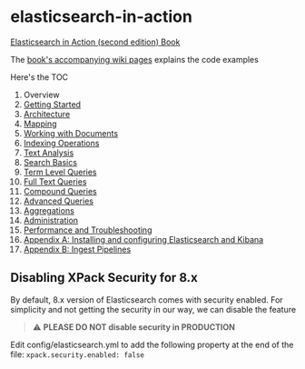 # elasticsearch-in-action
[Elasticsearch in Action (second edition) Book](https://www.manning.com/books/elasticsearch-in-action-second-edition?utm_source=mkonda&utm_medium=affiliate&utm_campaign=book_konda_elasticsearch_7_23_21&a_aid=mkonda&a_bid=edbc50d4)

The [book's accompanying wiki pages](https://github.com/madhusudhankonda/elasticsearch-in-action/wiki) explains the code examples 

Here's the TOC

1. Overview
2. [Getting Started](https://github.com/madhusudhankonda/elasticsearch-in-action/blob/babeea237dcc77f1d74f734e750347420e64ddc3/kibana_scripts/ch02_getting_started.txt)
3. [Architecture](https://github.com/madhusudhankonda/elasticsearch-in-action/wiki/Ch-3:-Architecture)
4. [Mapping](https://github.com/madhusudhankonda/elasticsearch-in-action/blob/561c45d7991e8a1766a98ba1a58b0f0d836fc1fd/kibana_scripts/ch04_mapping.txt)
5. [Working with Documents](https://github.com/madhusudhankonda/elasticsearch-in-action/blob/561c45d7991e8a1766a98ba1a58b0f0d836fc1fd/kibana_scripts/ch05_working_with_documents.txt)
6. [Indexing Operations](https://github.com/madhusudhankonda/elasticsearch-in-action/blob/561c45d7991e8a1766a98ba1a58b0f0d836fc1fd/kibana_scripts/ch06_indexing_operations.txt)
7. [Text Analysis](https://github.com/madhusudhankonda/elasticsearch-in-action/blob/561c45d7991e8a1766a98ba1a58b0f0d836fc1fd/kibana_scripts/ch07_text_analysis.txt)
8. [Search Basics](https://github.com/madhusudhankonda/elasticsearch-in-action/blob/561c45d7991e8a1766a98ba1a58b0f0d836fc1fd/kibana_scripts/ch08_search_basics.txt)
9. [Term Level Queries](https://github.com/madhusudhankonda/elasticsearch-in-action/blob/561c45d7991e8a1766a98ba1a58b0f0d836fc1fd/kibana_scripts/ch09_term_level_queries.txt)
10. [Full Text Queries](https://github.com/madhusudhankonda/elasticsearch-in-action/blob/561c45d7991e8a1766a98ba1a58b0f0d836fc1fd/kibana_scripts/ch10_full_text_queries.txt)
11. [Compound Queries](https://github.com/madhusudhankonda/elasticsearch-in-action/blob/561c45d7991e8a1766a98ba1a58b0f0d836fc1fd/kibana_scripts/ch11_compound_queries.txt)
12. [Advanced Queries](https://github.com/madhusudhankonda/elasticsearch-in-action/blob/561c45d7991e8a1766a98ba1a58b0f0d836fc1fd/kibana_scripts/ch12_advanced_queries.txt)
13. [Aggregations](https://github.com/madhusudhankonda/elasticsearch-in-action/blob/561c45d7991e8a1766a98ba1a58b0f0d836fc1fd/kibana_scripts/ch13_aggregations.txt)
14. [Administration](https://github.com/madhusudhankonda/elasticsearch-in-action/blob/561c45d7991e8a1766a98ba1a58b0f0d836fc1fd/kibana_scripts/ch14_administration.txt)
15. [Performance and Troubleshooting](https://github.com/madhusudhankonda/elasticsearch-in-action/blob/561c45d7991e8a1766a98ba1a58b0f0d836fc1fd/kibana_scripts/ch_15_performance_and_trouble_shooting.txt)
16. [Appendix A: Installing and configuring Elasticsearch and Kibana](https://github.com/madhusudhankonda/elasticsearch-in-action/wiki/Appendix-A:-Installation)
17. [Appendix B: Ingest Pipelines](https://github.com/madhusudhankonda/elasticsearch-in-action/blob/561c45d7991e8a1766a98ba1a58b0f0d836fc1fd/kibana_scripts/appendix_ingest_pipelines.txt)

## Disabling XPack Security for 8.x
By default, 8.x version of Elasticsearch comes with security enabled. For simplicity and not getting the security in our way, we can disable the feature

> :warning: **PLEASE DO NOT disable security in PRODUCTION**

Edit config/elasticsearch.yml to add the following property at the end of the file:
```xpack.security.enabled: false```

